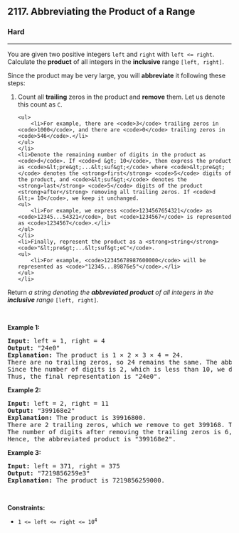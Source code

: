 <h2>2117. Abbreviating the Product of a Range</h2><h3>Hard</h3><hr><div><p>You are given two positive integers <code>left</code> and <code>right</code> with <code>left &lt;= right</code>. Calculate the <strong>product</strong> of all integers in the <strong>inclusive</strong> range <code>[left, right]</code>.</p>

<p>Since the product may be very large, you will <strong>abbreviate</strong> it following these steps:</p>

<ol>
	<li>Count all <strong>trailing</strong> zeros in the product and <strong>remove</strong> them. Let us denote this count as <code>C</code>.

	<ul>
		<li>For example, there are <code>3</code> trailing zeros in <code>1000</code>, and there are <code>0</code> trailing zeros in <code>546</code>.</li>
	</ul>
	</li>
	<li>Denote the remaining number of digits in the product as <code>d</code>. If <code>d &gt; 10</code>, then express the product as <code>&lt;pre&gt;...&lt;suf&gt;</code> where <code>&lt;pre&gt;</code> denotes the <strong>first</strong> <code>5</code> digits of the product, and <code>&lt;suf&gt;</code> denotes the <strong>last</strong> <code>5</code> digits of the product <strong>after</strong> removing all trailing zeros. If <code>d &lt;= 10</code>, we keep it unchanged.
	<ul>
		<li>For example, we express <code>1234567654321</code> as <code>12345...54321</code>, but <code>1234567</code> is represented as <code>1234567</code>.</li>
	</ul>
	</li>
	<li>Finally, represent the product as a <strong>string</strong> <code>"&lt;pre&gt;...&lt;suf&gt;eC"</code>.
	<ul>
		<li>For example, <code>12345678987600000</code> will be represented as <code>"12345...89876e5"</code>.</li>
	</ul>
	</li>
</ol>

<p>Return <em>a string denoting the <strong>abbreviated product</strong> of all integers in the <strong>inclusive</strong> range</em> <code>[left, right]</code>.</p>

<p>&nbsp;</p>
<p><strong>Example 1:</strong></p>

<pre><strong>Input:</strong> left = 1, right = 4
<strong>Output:</strong> "24e0"
<strong>Explanation:</strong> The product is 1 × 2 × 3 × 4 = 24.
There are no trailing zeros, so 24 remains the same. The abbreviation will end with "e0".
Since the number of digits is 2, which is less than 10, we do not have to abbreviate it further.
Thus, the final representation is "24e0".
</pre>

<p><strong>Example 2:</strong></p>

<pre><strong>Input:</strong> left = 2, right = 11
<strong>Output:</strong> "399168e2"
<strong>Explanation:</strong> The product is 39916800.
There are 2 trailing zeros, which we remove to get 399168. The abbreviation will end with "e2".
The number of digits after removing the trailing zeros is 6, so we do not abbreviate it further.
Hence, the abbreviated product is "399168e2".
</pre>

<p><strong>Example 3:</strong></p>

<pre><strong>Input:</strong> left = 371, right = 375
<strong>Output:</strong> "7219856259e3"
<strong>Explanation:</strong> The product is 7219856259000.
</pre>

<p>&nbsp;</p>
<p><strong>Constraints:</strong></p>

<ul>
	<li><code>1 &lt;= left &lt;= right &lt;= 10<sup>4</sup></code></li>
</ul>
</div>